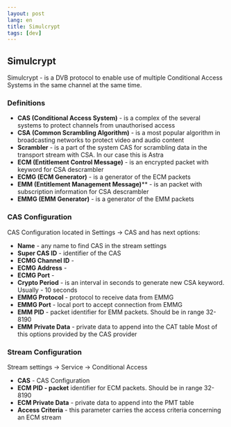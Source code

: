 ```yaml
---
layout: post
lang: en
title: Simulcrypt
tags: [dev]
---
```


## Simulcrypt
Simulcrypt - is a DVB protocol to enable use of multiple Conditional Access Systems in the same channel at the same time.


<!-- more -->

### Definitions

- **CAS (Conditional Access System)** - is a complex of the several systems to protect channels from unauthorised access
- **CSA (Common Scrambling Algorithm)** - is a most popular algorithm in broadcasting networks to protect video and audio content
- **Scrambler** - is a part of the system CAS for scrambling data in the transport stream with CSA. In our case this is Astra
- **ECM (Entitlement Control Message)** - is an encrypted packet with keyword for CSA descrambler
- **ECMG (ECM Generator)** - is a generator of the ECM packets
- **EMM (Entitlement Management Message)**** - is an packet with subscription information for CSA descrambler
- **EMMG (EMM Generator)** - is a generator of the EMM packets


### CAS Configuration
CAS Configuration located in Settings → CAS and has next options:

- **Name** - any name to find CAS in the stream settings
- **Super CAS ID** - identifier of the CAS
- **ECMG Channel ID** -
- **ECMG Address** -
- **ECMG Port** -
- **Crypto Period** - is an interval in seconds to generate new CSA keyword. Usually - 10 seconds
- **EMMG Protocol** - protocol to receive data from EMMG
- **EMMG Port** - local port to accept connection from EMMG
- **EMM PID** - packet identifier for EMM packets. Should be in range 32-8190
- **EMM Private Data** - private data to append into the CAT table
Most of this options provided by the CAS provider

### Stream Configuration

Stream settings → Service → Conditional Access

- **CAS** - CAS Configuration
- **ECM PID - packet** identifier for ECM packets. Should be in range 32-8190
- **ECM Private Data** - private data to append into the PMT table
- **Access Criteria** - this parameter carries the access criteria concerning an ECM stream
